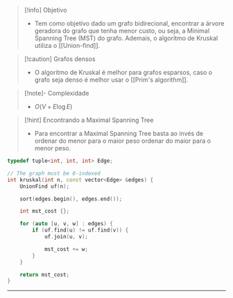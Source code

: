 > [!info] Objetivo
> - Tem como objetivo dado um grafo bidirecional, encontrar a árvore geradora do grafo que tenha menor custo, ou seja, a Minimal Spanning Tree (MST) do grafo. Ademais, o algoritmo de Kruskal utiliza o [[Union-find]].

> [!caution] Grafos densos
> - O algoritmo de Kruskal é melhor para grafos esparsos, caso o grafo seja denso é melhor usar o [[Prim's algorithm]].

> [!note]- Complexidade
> - $O(V + E \log E)$

> [!hint] Encontrando a Maximal Spanning Tree
> - Para encontrar a Maximal Spanning Tree basta ao invés de ordenar do menor para o maior peso ordenar do maior para o menor peso.

```cpp
typedef tuple<int, int, int> Edge;

// The graph must be 0-indexed
int kruskal(int n, const vector<Edge> &edges) {
	UnionFind uf(n);

    sort(edges.begin(), edges.end());

    int mst_cost {};

    for (auto [u, v, w] : edges) {
        if (uf.find(u) != uf.find(v)) {
            uf.join(u, v);

            mst_cost += w;
        }
    }

    return mst_cost;
}
```

---